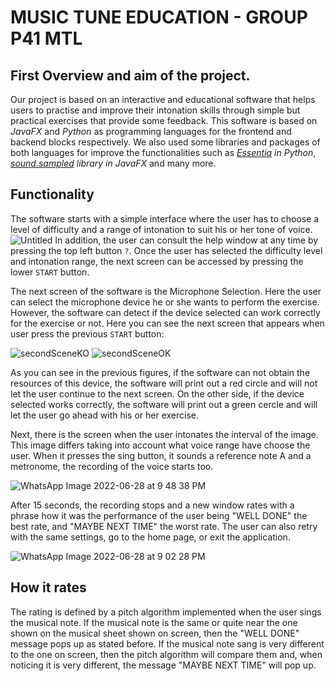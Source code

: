 # MUSIC TUNE EDUCATION - GROUP P41 MTL
## First Overview and aim of the project.
Our project is based on an interactive and educational software that helps users to practise and improve their intonation skills through simple but practical exercises that provide some feedback. This software is based on *JavaFX* and *Python* as programming languages for the frontend and backend blocks respectively. We also used some libraries and packages of both languages for improve the functionalities such as *[Essentia](https://essentia.upf.edu/essentia_python_tutorial.html) in Python*, *[sound.sampled](https://docs.oracle.com/javase/7/docs/api/javax/sound/sampled/package-summary.html) library in JavaFX* and many more.

## Functionality
The software starts with a simple interface where the user has to choose a level of difficulty and a range of intonation to suit his or her tone of voice.
![Untitled](https://user-images.githubusercontent.com/91899380/176373127-a0441d4a-cf7c-45c2-ba7c-854708bc6d63.png)
In addition, the user can consult the help window at any time by pressing the top left button `?`.
Once the user has selected the difficulty level and intonation range, the next screen can be accessed by pressing the lower `START` button.

The next screen of the software is the Microphone Selection. Here the user can select the microphone device he or she wants to perform the exercise.
However, the software can detect if the device selected can work correctly for the exercise or not.
Here you can see the next screen that appears when user press the previous `START` button:

![secondSceneKO](https://user-images.githubusercontent.com/91899380/176376583-a791dd13-253d-4803-983a-27fbc30dc5d5.png)
![secondSceneOK](https://user-images.githubusercontent.com/91899380/176376591-6ae13fa1-d0ea-4bb5-855a-b8db77304028.png)

As you can see in the previous figures, if the software can not obtain the resources of this device, the software will print out a red circle and will not let the user continue to the next screen. On the other side, if the device selected works correctly, the software will print out a green cercle and will let the user go ahead with his or her exercise.

Next, there is the screen when the user intonates the interval of the image. This image differs taking into account what voice range have choose the user. When it presses the sing button, it sounds a reference note A and a metronome, the recording of the voice starts too.

![WhatsApp Image 2022-06-28 at 9 48 38 PM](https://user-images.githubusercontent.com/72511506/176489348-e3faf004-3a3a-4bd9-91f4-24051894e2f5.jpeg)

After 15 seconds, the recording stops and a new window rates with a phrase how it was the performance of the user being "WELL DONE" the best rate, and "MAYBE NEXT TIME" the worst rate. The user can also retry with the same settings, go to the home page, or exit the application.

![WhatsApp Image 2022-06-28 at 9 02 28 PM](https://user-images.githubusercontent.com/72511506/176493360-2598f5cc-65ef-4235-8b02-d02145cbb8f3.jpeg)

## How it rates

The rating is defined by a pitch algorithm implemented when the user sings the musical note. If the musical note is the same or quite near the one shown on the musical sheet shown on screen, then the "WELL DONE" message pops up as stated before. If the musical note sang is very different to the one on screen, then the pitch algorithm will compare them and, when noticing it is very different, the message "MAYBE NEXT TIME" will pop up.
